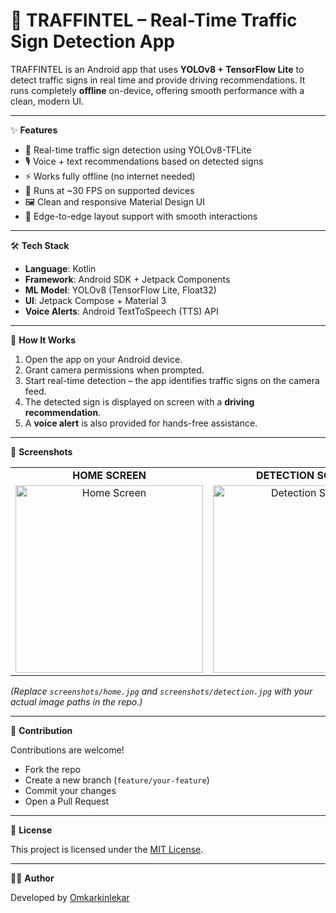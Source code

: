 # 🚦 TRAFFINTEL – Real-Time Traffic Sign Detection App

TRAFFINTEL is an Android app that uses **YOLOv8 + TensorFlow Lite** to detect traffic signs in real time and provide driving recommendations. It runs completely **offline** on-device, offering smooth performance with a clean, modern UI.

---

✨ **Features**

- 📸 Real-time traffic sign detection using YOLOv8-TFLite  
- 🎙️ Voice + text recommendations based on detected signs  
- ⚡ Works fully offline (no internet needed)  
- 📱 Runs at ~30 FPS on supported devices  
- 🖼️ Clean and responsive Material Design UI  
- 🔔 Edge-to-edge layout support with smooth interactions  

---

🛠 **Tech Stack**

- **Language**: Kotlin  
- **Framework**: Android SDK + Jetpack Components  
- **ML Model**: YOLOv8 (TensorFlow Lite, Float32)  
- **UI**: Jetpack Compose + Material 3  
- **Voice Alerts**: Android TextToSpeech (TTS) API  

---

🚀 **How It Works**

1. Open the app on your Android device.  
2. Grant camera permissions when prompted.  
3. Start real-time detection – the app identifies traffic signs on the camera feed.  
4. The detected sign is displayed on screen with a **driving recommendation**.  
5. A **voice alert** is also provided for hands-free assistance.  

---

📸 **Screenshots**

<table>
  <tr>
    <td align="center"><b>HOME SCREEN</b></td>
    <td align="center"><b>DETECTION SCREEN</b></td>
  </tr>
  <tr>
    <td align="center"><img src="screenshots/home.jpg" alt="Home Screen" width="300"></td>
    <td align="center"><img src="screenshots/detection.jpg" alt="Detection Screen" width="300"></td>
  </tr>
</table>

*(Replace `screenshots/home.jpg` and `screenshots/detection.jpg` with your actual image paths in the repo.)*

---

🤝 **Contribution**

Contributions are welcome!  
- Fork the repo  
- Create a new branch (`feature/your-feature`)  
- Commit your changes  
- Open a Pull Request  

---

📜 **License**

This project is licensed under the [MIT License](LICENSE).  

---

👨‍💻 **Author**

Developed by [Omkarkinlekar](https://github.com/omkarkinlekar)  
